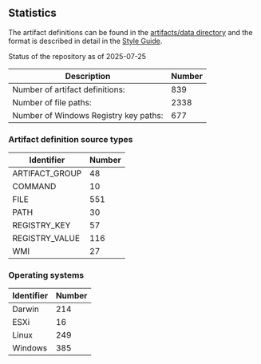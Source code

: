 ## Statistics

The artifact definitions can be found in the
[artifacts/data directory](https://github.com/ForensicArtifacts/artifacts/tree/main/artifacts/data) and the format is described
in detail in the [Style Guide](https://artifacts.readthedocs.io/en/latest/sources/Format-specification.html).

Status of the repository as of 2025-07-25

Description | Number
--- | ---
Number of artifact definitions: | 839
Number of file paths: | 2338
Number of Windows Registry key paths: | 677

### Artifact definition source types

Identifier | Number
--- | ---
ARTIFACT_GROUP | 48
COMMAND | 10
FILE | 551
PATH | 30
REGISTRY_KEY | 57
REGISTRY_VALUE | 116
WMI | 27

### Operating systems

Identifier | Number
--- | ---
Darwin | 214
ESXi | 16
Linux | 249
Windows | 385

